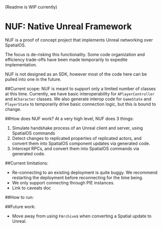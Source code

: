 (Readme is WIP currently)

# NUF: Native Unreal Framework

NUF is a proof of concept project that implements Unreal networking over SpatialOS.

The focus is de-risking this functionality. Some code organization and efficiency trade-offs have been made temporarily to expedite implementation.

NUF is not designed as an SDK, however most of the code here can be pulled into one in the future.


##Current scope:
NUF is meant to support only a limited number of classes at this time. Currently, we have basic interoperability for `APlayerController` and `ACharacter` classes. We also generate interop code for `GameState` and `PlayerState` to temporarily drive basic connection logic, but this is bound to change.


##How does NUF work?
At a very high level, NUF does 3 things:
1) Simulate handshake process of an Unreal client and server, using SpatialOS commands
2) Detect changes to replicated properties of replicated actors, and convert them into SpatialOS component updates via generated code.
3) Intercept RPCs, and convert them into SpatialOS commands via generated code.


##Current limitations:
- Re-connecting to an existing deployment is quite buggy. We recommend restarting the deployment before reconnecting for the time being.
- We only support connecting through PIE instances.
- Link to caveats doc


##How to run:


##Future work:
- Move away from using `FArchive`s when converting a Spatial update to Unreal.